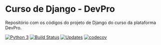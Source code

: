 # Curso de Django - DevPro
Repositório com os códigos do projeto de Django do curso da plataforma DevPro.

[![Python 3](https://pyup.io/repos/github/olv-leo/curso-django-devpro/python-3-shield.svg)](https://pyup.io/repos/github/olv-leo/curso-django-devpro/)
[![Build Status](https://app.travis-ci.com/olv-leo/curso-django-devpro.svg?branch=master)](https://app.travis-ci.com/olv-leo/curso-django-devpro)
[![Updates](https://pyup.io/repos/github/olv-leo/curso-django-devpro/shield.svg)](https://pyup.io/repos/github/olv-leo/curso-django-devpro/)
[![codecov](https://codecov.io/gh/olv-leo/curso-django-devpro/branch/master/graph/badge.svg?token=Xx5rP05O9S)](https://codecov.io/gh/olv-leo/curso-django-devpro)
